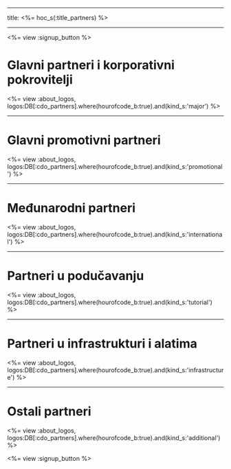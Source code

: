 * * *

title: <%= hoc_s(:title_partners) %>

* * *

<%= view :signup_button %>

# Glavni partneri i korporativni pokrovitelji

<%= view :about_logos, logos:DB[:cdo_partners].where(hourofcode_b:true).and(kind_s:'major') %>

* * *

# Glavni promotivni partneri

<%= view :about_logos, logos:DB[:cdo_partners].where(hourofcode_b:true).and(kind_s:'promotional') %>

* * *

# Međunarodni partneri

<%= view :about_logos, logos:DB[:cdo_partners].where(hourofcode_b:true).and(kind_s:'international') %>

* * *

# Partneri u podučavanju

<%= view :about_logos, logos:DB[:cdo_partners].where(hourofcode_b:true).and(kind_s:'tutorial') %>

* * *

# Partneri u infrastrukturi i alatima

<%= view :about_logos, logos:DB[:cdo_partners].where(hourofcode_b:true).and(kind_s:'infrastructure') %>

* * *

# Ostali partneri

<%= view :about_logos, logos:DB[:cdo_partners].where(hourofcode_b:true).and(kind_s:'additional') %>

<%= view :signup_button %>
